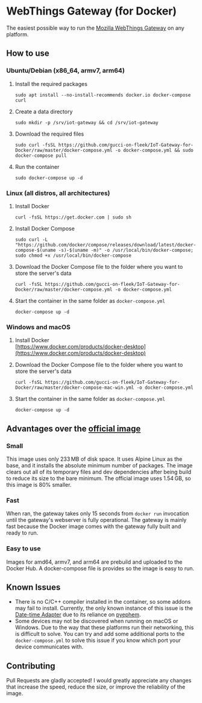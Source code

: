 # WebThings Gateway (for Docker)
The easiest possible way to run the [Mozilla WebThings Gateway](https://iot.mozilla.org/gateway/) on any platform. 

## How to use
### Ubuntu/Debian (x86_64, armv7, arm64)
1. Install the required packages
    ```
    sudo apt install --no-install-recommends docker.io docker-compose curl
    ```
2. Create a data directory
    ```
    sudo mkdir -p /srv/iot-gateway && cd /srv/iot-gateway
    ```
3. Download the required files
    ```
    sudo curl -fsSL https://github.com/gucci-on-fleek/IoT-Gateway-for-Docker/raw/master/docker-compose.yml -o docker-compose.yml && sudo docker-compose pull
    ```
4. Run the container
    ```
    sudo docker-compose up -d
    ```

### Linux (all distros, all architectures)
1. Install Docker
    ```
    curl -fsSL https://get.docker.com | sudo sh
    ```
2. Install Docker Compose
    ```
    sudo curl -L "https://github.com/docker/compose/releases/download/latest/docker-compose-$(uname -s)-$(uname -m)" -o /usr/local/bin/docker-compose; sudo chmod +x /usr/local/bin/docker-compose
    ```
3. Download the Docker Compose file to the folder where you want to store the server's data
    ```
    curl -fsSL https://github.com/gucci-on-fleek/IoT-Gateway-for-Docker/raw/master/docker-compose.yml -o docker-compose.yml
    ```
4. Start the container in the same folder as `docker-compose.yml`  
    ```
    docker-compose up -d
    ```

### Windows and macOS
1. Install Docker  
    [https://www.docker.com/products/docker-desktop](https://www.docker.com/products/docker-desktop)

2. Download the Docker Compose file to the folder where you want to store the server's data  
    ```
    curl -fsSL https://github.com/gucci-on-fleek/IoT-Gateway-for-Docker/raw/master/docker-compose-mac-win.yml -o docker-compose.yml
    ```    
3. Start the container in the same folder as `docker-compose.yml`  
    ```
    docker-compose up -d
    ```

## Advantages over the [official image](https://hub.docker.com/r/mozillaiot/gateway)
### Small
This image uses only 233 MB of disk space. It uses Alpine Linux as the base, and it installs the absolute minimum number of packages. The image clears out all of its temporary files and dev dependencies after being build to reduce its size to the bare minimum. The official image uses 1.54 GB, so this image is 80% smaller.

### Fast
When ran, the gateway takes only 15 seconds from `docker run` invocation until the gateway's webserver is fully operational. The gateway is mainly fast because the Docker image comes with the gateway fully built and ready to run.

### Easy to use
Images for amd64, armv7, and arm64 are prebuild and uploaded to the Docker Hub. A docker-compose file is provides so the image is easy to run.

## Known Issues
- There is no C/C++ compiler installed in the container, so some addons may fail to install. Currently, the only known instance of this issue is the [Date-time Adapter](https://github.com/tomasy/date-time-adapter) due to its reliance on [pyephem](https://pypi.org/project/pyephem/).
- Some devices may not be discovered when running on macOS or Windows. Due to the way that these platforms run their networking, this is difficult to solve. You can try and add some additional ports to the `docker-compose.yml` to solve this issue if you know which port your device communicates with.

## Contributing
Pull Requests are gladly accepted! I would greatly appreciate any changes that increase the speed, reduce the size, or improve the reliability of the image.
